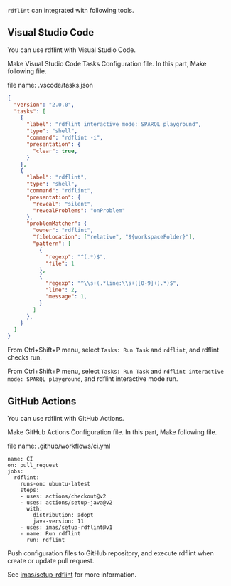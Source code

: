 `rdflint` can integrated with following tools.

## Visual Studio Code

You can use rdflint with Visual Studio Code.

Make Visual Studio Code Tasks Configuration file. In this part, Make following file.

file name: .vscode/tasks.json

```json
{
  "version": "2.0.0",
  "tasks": [
    {
      "label": "rdflint interactive mode: SPARQL playground",
      "type": "shell",
      "command": "rdflint -i",
      "presentation": {
        "clear": true,
      }
    },
    {
      "label": "rdflint",
      "type": "shell",
      "command": "rdflint",
      "presentation": {
        "reveal": "silent",
        "revealProblems": "onProblem"
      },
      "problemMatcher": {
        "owner": "rdflint",
        "fileLocation": ["relative", "${workspaceFolder}"],
        "pattern": [
          {
            "regexp": "^(.*)$",
            "file": 1
          },
          {
            "regexp": "^\\s+(.*line:\\s+([0-9]+).*)$",
            "line": 2,
            "message": 1,
          }
        ]
      },
    }
  ]
}
```

From Ctrl+Shift+P menu, select `Tasks: Run Task` and `rdflint`, and rdflint checks run.

From Ctrl+Shift+P menu, select `Tasks: Run Task` and `rdflint interactive mode: SPARQL playground`, and rdflint interactive mode run.

## GitHub Actions

You can use rdflint with GitHub Actions.

Make GitHub Actions Configuration file. In this part, Make following file.

file name: .github/workflows/ci.yml

```
name: CI
on: pull_request
jobs:
  rdflint:
    runs-on: ubuntu-latest
    steps:
    - uses: actions/checkout@v2
    - uses: actions/setup-java@v2
      with:
        distribution: adopt
        java-version: 11
    - uses: imas/setup-rdflint@v1
    - name: Run rdflint
      run: rdflint
```

Push configuration files to GitHub repository, and execute rdflint when create or update pull request.

See [imas/setup-rdflint](https://github.com/imas/setup-rdflint) for more information.
